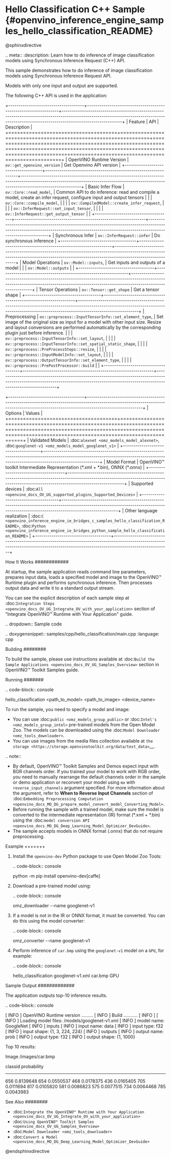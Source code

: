 # Hello Classification C++ Sample {#openvino_inference_engine_samples_hello_classification_README}

@sphinxdirective

.. meta::
   :description: Learn how to do inference of image 
                 classification models using Synchronous Inference Request 
                 (C++) API.


This sample demonstrates how to do inference of image classification models using Synchronous Inference Request API. 

Models with only one input and output are supported.

The following C++ API is used in the application:

+-------------------------------------+----------------------------------------------------------------+-----------------------------------------------------------------------------------------------------------------------------------------------------------------------------------------+
| Feature                             | API                                                            | Description                                                                                                                                                                             |
+=====================================+================================================================+=========================================================================================================================================================================================+
| OpenVINO Runtime Version            | ``ov::get_openvino_version``                                   | Get Openvino API version                                                                                                                                                                |
+-------------------------------------+----------------------------------------------------------------+-----------------------------------------------------------------------------------------------------------------------------------------------------------------------------------------+
| Basic Infer Flow                    | ``ov::Core::read_model``,                                      | Common API to do inference: read and compile a model, create an infer request, configure input and output tensors                                                                       |
|                                     | ``ov::Core::compile_model``,                                   |                                                                                                                                                                                         |
|                                     | ``ov::CompiledModel::create_infer_request``,                   |                                                                                                                                                                                         |
|                                     | ``ov::InferRequest::set_input_tensor``,                        |                                                                                                                                                                                         |
|                                     | ``ov::InferRequest::get_output_tensor``                        |                                                                                                                                                                                         |
+-------------------------------------+----------------------------------------------------------------+-----------------------------------------------------------------------------------------------------------------------------------------------------------------------------------------+
| Synchronous Infer                   | ``ov::InferRequest::infer``                                    | Do synchronous inference                                                                                                                                                                |
+-------------------------------------+----------------------------------------------------------------+-----------------------------------------------------------------------------------------------------------------------------------------------------------------------------------------+
| Model Operations                    | ``ov::Model::inputs``,                                         | Get inputs and outputs of a model                                                                                                                                                       |
|                                     | ``ov::Model::outputs``                                         |                                                                                                                                                                                         |
+-------------------------------------+----------------------------------------------------------------+-----------------------------------------------------------------------------------------------------------------------------------------------------------------------------------------+
| Tensor Operations                   | ``ov::Tensor::get_shape``                                      | Get a tensor shape                                                                                                                                                                      |
+-------------------------------------+----------------------------------------------------------------+-----------------------------------------------------------------------------------------------------------------------------------------------------------------------------------------+
| Preprocessing                       | ``ov::preprocess::InputTensorInfo::set_element_type``,         | Set image of the original size as input for a model with other input size. Resize and layout conversions are performed automatically by the corresponding plugin just before inference. |
|                                     | ``ov::preprocess::InputTensorInfo::set_layout``,               |                                                                                                                                                                                         |
|                                     | ``ov::preprocess::InputTensorInfo::set_spatial_static_shape``, |                                                                                                                                                                                         |
|                                     | ``ov::preprocess::PreProcessSteps::resize``,                   |                                                                                                                                                                                         |
|                                     | ``ov::preprocess::InputModelInfo::set_layout``,                |                                                                                                                                                                                         |
|                                     | ``ov::preprocess::OutputTensorInfo::set_element_type``,        |                                                                                                                                                                                         |
|                                     | ``ov::preprocess::PrePostProcessor::build``                    |                                                                                                                                                                                         |
+-------------------------------------+----------------------------------------------------------------+-----------------------------------------------------------------------------------------------------------------------------------------------------------------------------------------+

+-------------------------------------+---------------------------------------------------------------------------------------------------------------------------------------------------------------------------------------+
| Options                             | Values                                                                                                                                                                                |
+=====================================+=======================================================================================================================================================================================+
| Validated Models                    | :doc:`alexnet <omz_models_model_alexnet>`, :doc:`googlenet-v1 <omz_models_model_googlenet_v1>`                                                                                        |
+-------------------------------------+---------------------------------------------------------------------------------------------------------------------------------------------------------------------------------------+
| Model Format                        | OpenVINO™ toolkit Intermediate Representation (\*.xml + \*.bin), ONNX (\*.onnx)                                                                                                       |
+-------------------------------------+---------------------------------------------------------------------------------------------------------------------------------------------------------------------------------------+
| Supported devices                   | :doc:`All <openvino_docs_OV_UG_supported_plugins_Supported_Devices>`                                                                                                                  |
+-------------------------------------+---------------------------------------------------------------------------------------------------------------------------------------------------------------------------------------+
| Other language realization          | :doc:`C <openvino_inference_engine_ie_bridges_c_samples_hello_classification_README>`, :doc:`Python <openvino_inference_engine_ie_bridges_python_sample_hello_classification_README>` |
+-------------------------------------+---------------------------------------------------------------------------------------------------------------------------------------------------------------------------------------+

How It Works
############

At startup, the sample application reads command line parameters, prepares input data, loads a specified model and image to the OpenVINO™ Runtime plugin and performs synchronous inference. Then processes output data and write it to a standard output stream.

You can see the explicit description of
each sample step at :doc:`Integration Steps <openvino_docs_OV_UG_Integrate_OV_with_your_application>` section of "Integrate OpenVINO™ Runtime with Your Application" guide.

.. dropdown:: Sample code 

   .. doxygensnippet:: samples/cpp/hello_classification/main.cpp 
      :language: cpp

Building
########

To build the sample, please use instructions available at :doc:`Build the Sample Applications <openvino_docs_OV_UG_Samples_Overview>` section in OpenVINO™ Toolkit Samples guide.

Running
#######

.. code-block:: console
   
   hello_classification <path_to_model> <path_to_image> <device_name>

To run the sample, you need to specify a model and image:

- You can use :doc:`public <omz_models_group_public>` or :doc:`Intel's <omz_models_group_intel>` pre-trained models from the Open Model Zoo. The models can be downloaded using the :doc:`Model Downloader <omz_tools_downloader>`.
- You can use images from the media files collection available at `the storage <https://storage.openvinotoolkit.org/data/test_data>`__.

.. note::
  
   - By default, OpenVINO™ Toolkit Samples and Demos expect input with BGR channels order. If you trained your model to work with RGB order, you need to manually rearrange the default channels order in the sample or demo application or reconvert your model using ``mo`` with ``reverse_input_channels`` argument specified. For more information about the argument, refer to **When to Reverse Input Channels** section of :doc:`Embedding Preprocessing Computation <openvino_docs_MO_DG_prepare_model_convert_model_Converting_Model>`.
   - Before running the sample with a trained model, make sure the model is converted to the intermediate representation (IR) format (\*.xml + \*.bin) using the :doc:`model conversion API <openvino_docs_MO_DG_Deep_Learning_Model_Optimizer_DevGuide>`.
   - The sample accepts models in ONNX format (.onnx) that do not require preprocessing.

Example
+++++++

1. Install the ``openvino-dev`` Python package to use Open Model Zoo Tools:
   
   .. code-block:: console
      
      python -m pip install openvino-dev[caffe]

2. Download a pre-trained model using:
   
   .. code-block:: console
      
      omz_downloader --name googlenet-v1

3. If a model is not in the IR or ONNX format, it must be converted. You can do this using the model converter:
   
   .. code-block:: console
      
      omz_converter --name googlenet-v1

4. Perform inference of ``car.bmp`` using the ``googlenet-v1`` model on a ``GPU``, for example:
   
   .. code-block:: console
      
      hello_classification googlenet-v1.xml car.bmp GPU

Sample Output
#############

The application outputs top-10 inference results.

.. code-block:: console
   
   [ INFO ] OpenVINO Runtime version ......... <version>
   [ INFO ] Build ........... <build>
   [ INFO ]
   [ INFO ] Loading model files: /models/googlenet-v1.xml
   [ INFO ] model name: GoogleNet
   [ INFO ]     inputs
   [ INFO ]         input name: data
   [ INFO ]         input type: f32
   [ INFO ]         input shape: {1, 3, 224, 224}
   [ INFO ]     outputs
   [ INFO ]         output name: prob
   [ INFO ]         output type: f32
   [ INFO ]         output shape: {1, 1000}
   
   Top 10 results:
   
   Image /images/car.bmp
   
   classid probability
   ------- -----------
   656     0.8139648
   654     0.0550537
   468     0.0178375
   436     0.0165405
   705     0.0111694
   817     0.0105820
   581     0.0086823
   575     0.0077515
   734     0.0064468
   785     0.0043983

See Also
########

- :doc:`Integrate the OpenVINO™ Runtime with Your Application <openvino_docs_OV_UG_Integrate_OV_with_your_application>`
- :doc:`Using OpenVINO™ Toolkit Samples <openvino_docs_OV_UG_Samples_Overview>`
- :doc:`Model Downloader <omz_tools_downloader>`
- :doc:`Convert a Model <openvino_docs_MO_DG_Deep_Learning_Model_Optimizer_DevGuide>`

@endsphinxdirective


